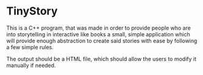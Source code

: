 TinyStory
========================================================================
This is a C++ program, that was made in order to provide people who are
into storytelling in interactive like books a small, simple application
which will provide enough abstraction to create said stories with ease
by following a few simple rules.

The output should be a HTML file, which should allow the users to modify
it manually if needed. 

